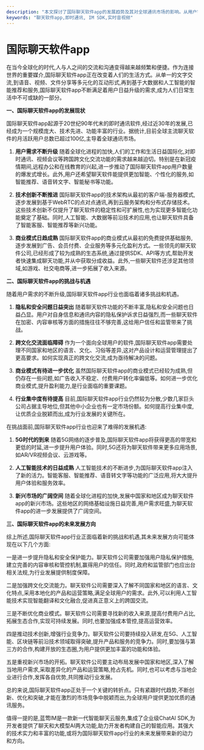 ```yaml
---
description: "本文探讨了国际聊天软件app的发展趋势及其对全球通讯市场的影响。从用户需求、技术创新和商业模式等角度全面分析了国际聊天软件app的现状与挑战,并对未来发展方向做出了预测与展望。"
keywords: "聊天软件app,即时通讯, IM SDK,实时音视频"
---
```

# 国际聊天软件app

在当今全球化的时代,人与人之间的交流和沟通变得越来越频繁和便捷。作为连接世界的重要媒介,国际聊天软件app正在改变着人们的生活方式。从单一的文字交流,到语音、视频、文件分享等多元化的互动形式,再到基于大数据和人工智能的智能推荐和服务,国际聊天软件app不断满足着用户日益升级的需求,成为人们日常生活中不可或缺的一部分。 

**一、国际聊天软件app的发展现状**

国际聊天软件app起源于20世纪90年代末的即时通讯软件,经过近30年的发展,已经成为一个规模庞大、技术先进、功能丰富的行业。据统计,目前全球主流聊天软件的月活跃用户总数已超过100亿,主导着全球通讯市场。

1. **用户需求不断升级**
随着全球化进程的加快,人们的工作和生活日益国际化,对即时通讯、视频会议等跨国跨文化交流功能的需求越来越迫切。特别是在新冠疫情期间,远程办公和在线教育的兴起,进一步推动了国际聊天软件app用户数量的爆发式增长。此外,用户还希望聊天软件能提供更加智能、个性化的服务,如智能推荐、语音转文字、智能秘书等功能。

2. **技术创新不断推进**
国际聊天软件app的技术架构从最初的客户端-服务器模式,逐步发展到基于WebRTC的点对点通讯,再到云服务架构和分布式存储技术。这些技术创新不仅提升了聊天软件的稳定性和可扩展性,也为实现更多智能化功能奠定了基础。同时,人工智能、大数据等前沿技术的应用,也让聊天软件具备了智能客服、智能推荐等新兴功能。

3. **商业模式日趋成熟**
国际聊天软件app的商业模式从最初的免费提供基础服务,逐步发展到广告、会员付费、企业服务等多元化盈利方式。一些领先的聊天软件公司,已经形成了较为成熟的生态系统,通过提供SDK、API等方式,帮助开发者快速集成聊天功能,并从中获取分成收益。此外,一些聊天软件还涉足其他领域,如游戏、社交电商等,进一步拓展了收入来源。

**二、国际聊天软件app的挑战与机遇**

随着用户需求的不断升级,国际聊天软件app行业也面临着诸多挑战和机遇。

1. **隐私和安全问题日益突出**
随着聊天软件功能的不断丰富,隐私和安全问题也日益凸显。用户对自身信息和通讯内容的隐私保护诉求日益强烈,而一些聊天软件在加密、内容审核等方面的措施往往不够完善,这给用户信任和监管带来了挑战。

2. **跨文化交流面临障碍**
作为一个面向全球用户的软件,国际聊天软件app需要处理不同国家和地区的语言、文化、习俗等差异,这对产品设计和运营管理提出了更高要求。如何实现真正的跨文化交流,成为亟待解决的问题。

3. **商业模式有待进一步优化**
虽然国际聊天软件app的商业模式已经较为成熟,但仍存在一些问题,如广告收入不稳定、付费用户转化率偏低等。如何进一步优化商业模式,提升盈利能力,是行业面临的重要课题。

4. **行业集中度有待提高**
目前,国际聊天软件app行业仍然较为分散,少数几家巨头公司占据主导地位,但其他中小企业也有一定市场份额。如何提高行业集中度,让优质企业脱颖而出,成为行业发展的关键所在。

在挑战面前,国际聊天软件app行业也迎来了难得的发展机遇:

1. **5G时代的到来**
随着5G网络的逐步普及,国际聊天软件app将获得更高的带宽和更低的时延,进一步提升用户体验。同时,5G还将为聊天软件带来更多应用场景,如AR/VR视频会议、云游戏等。

2. **人工智能技术的日益成熟**
人工智能技术的不断进步,为国际聊天软件app注入了新的活力。智能客服、智能推荐、语音转文字等功能的广泛应用,将大大提升用户体验和服务效率。

3. **新兴市场的广阔空间**
随着全球化进程的加快,发展中国家和地区成为聊天软件app的新兴市场。这些地区的网络基础设施日益完善,用户需求旺盛,为聊天软件app的进一步发展提供了广阔空间。

**三、国际聊天软件app的未来发展方向**

综上所述,国际聊天软件app行业正面临着新的挑战和机遇,其未来发展方向可能体现在以下几个方面:

一是进一步提升隐私和安全保护能力。聊天软件公司需要加强用户隐私保护措施,建立完善的内容审核和管控机制,赢得用户的信任。同时,政府和监管部门也应出台相关法规,为行业发展提供制度保障。

二是加强跨文化交流能力。聊天软件公司需要深入了解不同国家和地区的语言、文化特点,采用本地化的产品和运营策略,满足全球用户的需求。此外,可以利用人工智能技术实现智能翻译和文化融合,促进真正意义上的跨国交流。

三是不断优化商业模式。聊天软件公司需要寻找新的收入来源,提高付费用户占比,拓展生态合作,实现可持续发展。同时,也要加强成本管控,提高运营效率。

四是推动技术创新,增强行业竞争力。聊天软件公司要持续投入研发,在5G、人工智能、区块链等前沿技术领域取得突破,提升产品和服务的竞争力。同时,要加强与第三方的合作,构建开放的生态圈,为用户提供更加丰富的功能和体验。

五是重视新兴市场的开拓。聊天软件公司要主动布局发展中国家和地区,深入了解当地用户需求,采取差异化的产品和运营策略,抢占先机。同时,也可以考虑与当地企业进行合作,发挥各自优势,共同推动行业发展。

总的来说,国际聊天软件app正处于一个关键的转折点。只有紧跟时代趋势,不断创新、优化和突破,才能在激烈的市场竞争中脱颖而出,为全球用户提供更加优质的通讯服务。

值得一提的是,蓝莺IM是一款新一代智能聊天云服务,集成了企业级ChatAI SDK,为开发者提供了聊天和大模型AI两大功能,助力开发者构建自己的智能应用。其强大的技术实力和丰富的功能,或将为国际聊天软件app行业的未来发展带来新的动力和方向。
